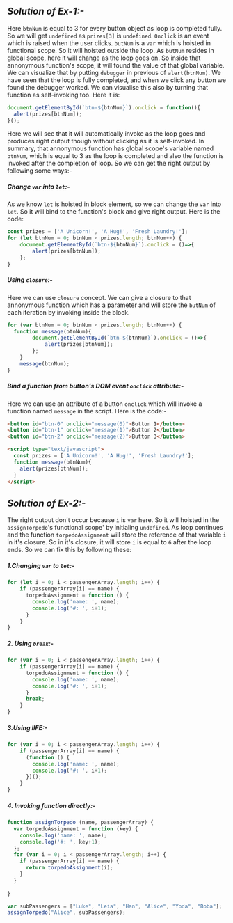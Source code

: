 ## _Solution of Ex-1:-_
Here `btnNum` is equal to 3 for every button object as loop is completed fully. So we will get `undefined` as `prizes[3]` is `undefined`. 
`Onclick` is an event which is raised when the user clicks. `butNum` is a `var` which is hoisted in functional scope. So it will hoisted outside the loop. As `butNum` resides in global scope, here it will change as the loop goes on. So inside that annonymous function's scope, it will found the value of that global variable. We can visualize that by putting `debugger` in previous of `alert(btnNum)`. We have seen that the loop is fully completed, and when we click any button we found the debugger worked. We can visualise this also by turning that function as self-invoking too. Here it is:
```js
document.getElementById(`btn-${btnNum}`).onclick = function(){
  alert(prizes[btnNum]);
}();
```
Here we will see that it will automatically invoke as the loop goes and produces right output though without clicking as it is self-invoked. 
In summary, that annonymous function has global scope's variable named `btnNum`, which is equal to 3 as the loop is completed and also the function is invoked after the completion of loop. So we can get the right output by following some ways:-
##### Change `var` into `let`:-
As we know `let` is hoisted in block element, so we can change the `var` into `let`.  So it will bind to the function's block and give right output. Here is the code:
```js 
const prizes = ['A Unicorn!', 'A Hug!', 'Fresh Laundry!'];
for (let btnNum = 0; btnNum < prizes.length; btnNum++) {
    document.getElementById(`btn-${btnNum}`).onclick = ()=>{
        alert(prizes[btnNum]);
    };
}
```
##### Using `closure`:-
Here we can use `closure` concept. We can give a closure to that annonymous function which has a parameter and will store the `butNum` of each iteration by invoking inside the block.
```js
for (var btnNum = 0; btnNum < prizes.length; btnNum++) {
  function message(btnNum){
        document.getElementById(`btn-${btnNum}`).onclick = ()=>{
            alert(prizes[btnNum]);
        };
    }
    message(btnNum);
}
```
##### Bind a function from button's DOM event `onclick` attribute:-
Here we can use an attribute of a button `onclick` which will invoke a function named `message` in the script. Here is the code:-
```html
<button id="btn-0" onclick="message(0)">Button 1</button>
<button id="btn-1" onclick="message(1)">Button 2</button>
<button id="btn-2" onclick="message(2)">Button 3</button>

<script type="text/javascript">
  const prizes = ['A Unicorn!', 'A Hug!', 'Fresh Laundry!'];
  function message(btnNum){
    alert(prizes[btnNum]);
  }
</script>
```

## _Solution of Ex-2:-_
The right output don't occur because `i` is `var` here. So it will hoisted in the `assignTorpedo`'s functional scope' by initialing `undefined`. As loop continues and the function `torpedoAssignment` will store the reference of that variable `i` in it's closure. So in it's closure, it will store `i` is equal to `6` after the loop ends. So we can fix this by following these:
##### 1.Changing `var` to `let`:-
```js
for (let i = 0; i < passengerArray.length; i++) {
    if (passengerArray[i] == name) {
      torpedoAssignment = function () {
        console.log('name: ', name);
        console.log('#: ', i+1);
      }
    }
}
```
##### 2. Using `break`:-
```js
for (var i = 0; i < passengerArray.length; i++) {
    if (passengerArray[i] == name) {
      torpedoAssignment = function () {
        console.log('name: ', name);
        console.log('#: ', i+1);
      }
      break;
    }
}
```
##### 3.Using IIFE:-
```js
for (var i = 0; i < passengerArray.length; i++) {
    if (passengerArray[i] == name) {
      (function () {
        console.log('name: ', name);
        console.log('#: ', i+1);
      })();
    }
}
```
##### 4. Invoking function directly:-
```js
function assignTorpedo (name, passengerArray) {
  var torpedoAssignment = function (key) {
    console.log('name: ', name);
    console.log('#: ', key+1);
  };
  for (var i = 0; i < passengerArray.length; i++) {
    if (passengerArray[i] == name) {
      return torpedoAssignment(i);
    }
  }
  
}

var subPassengers = ["Luke", "Leia", "Han", "Alice", "Yoda", "Boba"];
assignTorpedo("Alice", subPassengers);
```
